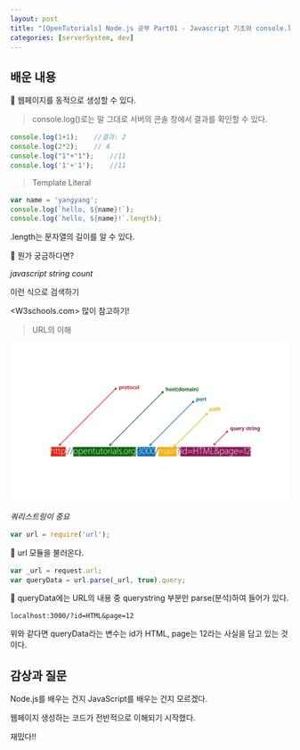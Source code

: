 ```yaml
---
layout: post
title: "[OpenTutorials] Node.js 공부 Part01 - Javascript 기초와 console.log()로 결과 확인하기"
categories: [serverSystem, dev]
---
```


## 배운 내용

🥝 웹페이지를 동적으로 생성할 수 있다.

> console.log()로는 말 그대로 서버의 콘솔 창에서 결과를 확인할 수 있다.

```js
console.log(1+1);    //결과: 2
console.log(2*2);    // 4
console.log("1"+"1");    //11
console.log('1'+'1');    //11
```

> Template Literal

```js
var name = 'yangyang';
console.log(`hello, ${name}!`);
console.log(`hello, ${name}!`.length);
```

.length는 문자열의 길이를 알 수 있다.

🥝 뭔가 궁금하다면?

*javascript string count*

이런 식으로 검색하기

<W3schools.com> 많이 참고하기!

> URL의 이해

<img src='../attachment/230426/Untitled.png'>

*쿼리스트링이 중요*

```js
var url = require('url');
```

🥝 url 모듈을 불러온다.

```js
var _url = request.url;
var queryData = url.parse(_url, true).query;
```

🥝 queryData에는 URL의 내용 중 querystring 부분만 parse(분석)하여 들어가 있다.

    localhost:3000/?id=HTML&page=12

위와 같다면 queryData라는 변수는 id가 HTML, page는 12라는 사실을 담고 있는 것이다.

## 감상과 질문

Node.js를 배우는 건지 JavaScript를 배우는 건지 모르겠다.

웹페이지 생성하는 코드가 전반적으로 이해되기 시작했다.

재밌다!!